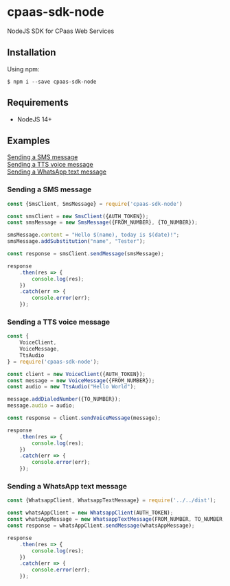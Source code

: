 # cpaas-sdk-node

NodeJS SDK for CPaas Web Services

## Installation
Using npm:
```shell
$ npm i --save cpaas-sdk-node
```

## Requirements

- NodeJS 14+

## Examples
[Sending a SMS message](#sending-a-sms-message)\
[Sending a TTS voice message](#sending-a-tts-voice-message)\
[Sending a WhatsApp text message](#sending-a-whatsapp-text-message)

### Sending a SMS message

````javascript
const {SmsClient, SmsMessage} = require('cpaas-sdk-node')

const smsClient = new SmsClient({AUTH_TOKEN});
const smsMessage = new SmsMessage({FROM_NUMBER}, {TO_NUMBER});

smsMessage.content = "Hello $(name), today is $(date)!";
smsMessage.addSubstitution("name", "Tester");

const response = smsClient.sendMessage(smsMessage);

response
    .then(res => {
        console.log(res);
    })
    .catch(err => {
        console.error(err);
    });
````

### Sending a TTS voice message

````javascript
const {
    VoiceClient,
    VoiceMessage,
    TtsAudio
} = require('cpaas-sdk-node');

const client = new VoiceClient({AUTH_TOKEN});
const message = new VoiceMessage({FROM_NUMBER});
const audio = new TtsAudio("Hello World");

message.addDialedNumber({TO_NUMBER});
message.audio = audio;

const response = client.sendVoiceMessage(message);

response
    .then(res => {
        console.log(res);
    })
    .catch(err => {
        console.error(err);
    });
````

### Sending a WhatsApp text message

````javascript
const {WhatsappClient, WhatsappTextMessage} = require('../../dist');

const whatsAppClient = new WhatsappClient(AUTH_TOKEN);
const whatsAppMessage = new WhatsappTextMessage(FROM_NUMBER, TO_NUMBER, "Hello World!");
const response = whatsAppClient.sendMessage(whatsAppMessage);

response
    .then(res => {
        console.log(res);
    })
    .catch(err => {
        console.error(err);
    });
````